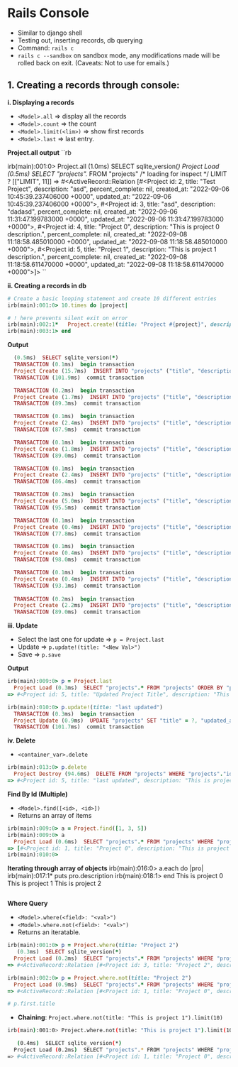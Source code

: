 # Rails Console
- Similar to django shell
- Testing out, inserting records, db querying
- Command: `rails c`
-  `rails c --sandbox` on sandbox mode, any modifications made will be rolled back on exit. (Caveats: Not to use for emails.)

## 1. Creating a records through console:

**i. Displaying a records**
- `<Model>.all` => display all the records
- `<Model>.count` => the count
- `<Model>.limit(<lim>)` => show first <lim> records
- `<Model>.last` => last entry.


**Project.all output**
``rb

irb(main):001:0> Project.all
   (1.0ms)  SELECT sqlite_version(*)
  Project Load (0.5ms)  SELECT "projects".* FROM "projects" /* loading for inspect */ LIMIT ?  [["LIMIT", 11]]
=> #<ActiveRecord::Relation [#<Project id: 2, title: "Test Project", description: "asd", percent_complete: nil, created_at: "2022-09-06 10:45:39.237406000 +0000", updated_at: "2022-09-06 10:45:39.237406000 +0000">, #<Project id: 3, title: "asd", description: "dadasd", percent_complete: nil, created_at: "2022-09-06 11:31:47.199783000 +0000", updated_at: "2022-09-06 11:31:47.199783000 +0000">, #<Project id: 4, title: "Project 0", description: "This is project 0 description.", percent_complete: nil, created_at: "2022-09-08 11:18:58.485010000 +0000", updated_at: "2022-09-08 11:18:58.485010000 +0000">, #<Project id: 5, title: "Project 1", description: "This is project 1 description.", percent_complete: nil, created_at: "2022-09-08 11:18:58.611470000 +0000", updated_at: "2022-09-08 11:18:58.611470000 +0000">]>
``


**ii. Creating a records in db**

```rb
# Create a basic looping statement and create 10 different entries
irb(main):001:0> 10.times do |project|

# ! here prevents silent exit on error
irb(main):002:1*   Project.create!(title: "Project #{project}", description: "This is project #{project} description.")
irb(main):003:1> end
```

**Output**
```rb
  (0.5ms)  SELECT sqlite_version(*)
  TRANSACTION (0.1ms)  begin transaction
  Project Create (15.7ms)  INSERT INTO "projects" ("title", "description", "created_at", "updated_at") VALUES (?, ?, ?, ?)  [["title", "Project 0"], ["description", "This is project 0 description."], ["created_at", "2022-09-08 11:18:58.485010"], ["updated_at", "2022-09-08 11:18:58.485010"]]
  TRANSACTION (101.9ms)  commit transaction

  TRANSACTION (0.2ms)  begin transaction
  Project Create (1.7ms)  INSERT INTO "projects" ("title", "description", "created_at", "updated_at") VALUES (?, ?, ?, ?)  [["title", "Project 1"], ["description", "This is project 1 description."], ["created_at", "2022-09-08 11:18:58.611470"], ["updated_at", "2022-09-08 11:18:58.611470"]]
  TRANSACTION (89.3ms)  commit transaction

  TRANSACTION (0.1ms)  begin transaction
  Project Create (2.4ms)  INSERT INTO "projects" ("title", "description", "created_at", "updated_at") VALUES (?, ?, ?, ?)  [["title", "Project 2"], ["description", "This is project 2 description."], ["created_at", "2022-09-08 11:18:58.710100"], ["updated_at", "2022-09-08 11:18:58.710100"]]
  TRANSACTION (87.9ms)  commit transaction

  TRANSACTION (0.1ms)  begin transaction
  Project Create (1.8ms)  INSERT INTO "projects" ("title", "description", "created_at", "updated_at") VALUES (?, ?, ?, ?)  [["title", "Project 3"], ["description", "This is project 3 description."], ["created_at", "2022-09-08 11:18:58.810342"], ["updated_at", "2022-09-08 11:18:58.810342"]]
  TRANSACTION (89.0ms)  commit transaction

  TRANSACTION (0.1ms)  begin transaction
  Project Create (2.4ms)  INSERT INTO "projects" ("title", "description", "created_at", "updated_at") VALUES (?, ?, ?, ?)  [["title", "Project 4"], ["description", "This is project 4 description."], ["created_at", "2022-09-08 11:18:58.912039"], ["updated_at", "2022-09-08 11:18:58.912039"]]
  TRANSACTION (86.4ms)  commit transaction

  TRANSACTION (0.2ms)  begin transaction
  Project Create (5.0ms)  INSERT INTO "projects" ("title", "description", "created_at", "updated_at") VALUES (?, ?, ?, ?)  [["title", "Project 5"], ["description", "This is project 5 description."], ["created_at", "2022-09-08 11:18:59.012500"], ["updated_at", "2022-09-08 11:18:59.012500"]]
  TRANSACTION (95.5ms)  commit transaction

  TRANSACTION (0.1ms)  begin transaction
  Project Create (0.4ms)  INSERT INTO "projects" ("title", "description", "created_at", "updated_at") VALUES (?, ?, ?, ?)  [["title", "Project 6"], ["description", "This is project 6 description."], ["created_at", "2022-09-08 11:18:59.119085"], ["updated_at", "2022-09-08 11:18:59.119085"]]
  TRANSACTION (77.8ms)  commit transaction

  TRANSACTION (0.1ms)  begin transaction
  Project Create (0.4ms)  INSERT INTO "projects" ("title", "description", "created_at", "updated_at") VALUES (?, ?, ?, ?)  [["title", "Project 7"], ["description", "This is project 7 description."], ["created_at", "2022-09-08 11:18:59.202191"], ["updated_at", "2022-09-08 11:18:59.202191"]]
  TRANSACTION (98.0ms)  commit transaction

  TRANSACTION (0.1ms)  begin transaction
  Project Create (0.4ms)  INSERT INTO "projects" ("title", "description", "created_at", "updated_at") VALUES (?, ?, ?, ?)  [["title", "Project 8"], ["description", "This is project 8 description."], ["created_at", "2022-09-08 11:18:59.309005"], ["updated_at", "2022-09-08 11:18:59.309005"]]
  TRANSACTION (93.1ms)  commit transaction
  
  TRANSACTION (0.2ms)  begin transaction
  Project Create (2.2ms)  INSERT INTO "projects" ("title", "description", "created_at", "updated_at") VALUES (?, ?, ?, ?)  [["title", "Project 9"], ["description", "This is project 9 description."], ["created_at", "2022-09-08 11:18:59.406687"], ["updated_at", "2022-09-08 11:18:59.406687"]]
  TRANSACTION (89.0ms)  commit transaction
```

**iii. Update**
- Select the last one for update => `p = Project.last`
- Update => `p.update!(title: "<New Val>")`
- Save => `p.save`

**Output**

```rb
irb(main):009:0> p = Project.last
  Project Load (0.3ms)  SELECT "projects".* FROM "projects" ORDER BY "projects"."id" DESC LIMIT ?  [["LIMIT", 1]]
=> #<Project id: 5, title: "Updated Project Title", description: "This is project 1 description.", percent_complete: nil, created_at: "2022-09-08 11:18:58.611470000 +0000", updated_at: "2022-09-08 11:34:02.388112000 +0000">

irb(main):010:0> p.update!(title: "last updated")
  TRANSACTION (0.3ms)  begin transaction
  Project Update (0.9ms)  UPDATE "projects" SET "title" = ?, "updated_at" = ? WHERE "projects"."id" = ?  [["title", "last updated"], ["updated_at", "2022-09-08 11:34:56.729142"], ["id", 5]]
  TRANSACTION (101.7ms)  commit transaction
```

**iv. Delete**
- `<container_var>.delete`

```rb
irb(main):013:0> p.delete
  Project Destroy (94.6ms)  DELETE FROM "projects" WHERE "projects"."id" = ?  [["id", 5]]
=> #<Project id: 5, title: "last updated", description: "This is project 1 description.", percent_complete: nil, created_at: "2022-09-08 11:18:58.611470000 +0000", updated_at: "2022-09-08 11:34:56.729142000 +0000">
```

**Find By Id (Multiple)**
- `<Model>.find([<id>, <id>])`
- Returns an array of items

```rb
irb(main):009:0> a = Project.find([1, 3, 5])
irb(main):009:0> a
  Project Load (0.6ms)  SELECT "projects".* FROM "projects" WHERE "projects"."id" IN (?, ?, ?)  [["id", 1], ["id", 3], ["id", 5]]
=> [#<Project id: 1, title: "Project 0", description: "This is project 0", percent_complete: nil, created_at: "2022-09-12 08:22:40.098896000 +0000", updated_at: "2022-09-12 08:22:40.098896000 +0000">, #<Project id: 3, title: "Project 2", description: "This is project 2", percent_complete: nil, created_at: "2022-09-12 08:22:40.119145000 +0000", updated_at: "2022-09-12 08:22:40.119145000 +0000">, #<Project id: 5, title: "Project 4", description: "This is project 4", percent_complete: nil, created_at: "2022-09-12 08:22:40.127831000 +0000", updated_at: "2022-09-12 08:22:40.127831000 +0000">]
irb(main):010:0> 
```

**Iterating through array of objects**
irb(main):016:0> a.each do |pro|
irb(main):017:1*  puts pro.description
irb(main):018:1> end
This is project 0
This is project 1
This is project 2
```
```

**Where Query**
- `<Model>.where(<field>: "<val>")`
- `<Model>.where.not(<field>: "<val>")`
- Returns an iteratable.

```rb
irb(main):001:0> p = Project.where(title: "Project 2")
   (0.3ms)  SELECT sqlite_version(*)
  Project Load (0.2ms)  SELECT "projects".* FROM "projects" WHERE "projects"."title" = ? /* loading for inspect */ LIMIT ?  [["title", "Project 2"], ["LIMIT", 11]]
=> #<ActiveRecord::Relation [#<Project id: 3, title: "Project 2", description: "This is project 2", percent_complete: nil, created_at: "2022-09-12 08:22:40.119145000 +0000", updated_at: "2022-09-12 08:22:40.119145000 +0000">]>

irb(main):002:0> p = Project.where.not(title: "Project 2")
  Project Load (0.9ms)  SELECT "projects".* FROM "projects" WHERE "projects"."title" != ? /* loading for inspect */ LIMIT ?  [["title", "Project 2"], ["LIMIT", 11]]
=> #<ActiveRecord::Relation [#<Project id: 1, title: "Project 0", description: "This is project 0", percent_complete: nil, created_at: "2022-09-12 08:22:40.098896000 +0000", updated_at: "2022-09-12 08:22:40.098896000 +0000">, #<Project id: 2, title: "Project 1", description: "This is project 1", percent_complete: nil, created_at: "2022-09-12 08:22:40.110935000 +0000", updated_at: "2022-09-12 08:22:40.110935000 +0000">, #<Project id: 4, title: "Project 3", description: "This is project 3", percent_complete: nil, created_at: "2022-09-12 08:22:40.123889000 +0000", updated_at: "2022-09-12 08:22:40.123889000 +0000">, #<Project id: 5, title: "Project 4", description: "This is project 4", percent_complete: nil, created_at: "2022-09-12 08:22:40.127831000 +0000", updated_at: "2022-09-12 08:22:40.127831000 +0000">, #<Project id: 6, title: "Project 5", description: "This is project 5", percent_complete: nil, created_at: "2022-09-12 08:22:40.131160000 +0000", updated_at: "2022-09-12 08:22:40.131160000 +0000">]>

# p.first.title
```

- **Chaining**: `Project.where.not(title: "This is project 1").limit(10)`


```sh
irb(main):001:0> Project.where.not(title: "This is project 1").limit(10)

   (0.4ms)  SELECT sqlite_version(*)
  Project Load (0.2ms)  SELECT "projects".* FROM "projects" WHERE "projects"."title" != ? /* loading for inspect */ LIMIT ?  [["title", "This is project 1"], ["LIMIT", 10]]
=> #<ActiveRecord::Relation [#<Project id: 1, title: "Project 0", description: "This is project 0", percent_complete: 0.2e2, created_at: "2022-09-12 08:22:40.098896000 +0000", updated_at: "2022-09-13 04:21:41.544245000 +0000">, #<Project id: 2, title: "Project 1", description: "This is project 1", percent_complete: nil, created_at: "2022-09-12 08:22:40.110935000 +0000", updated_at: "2022-09-12 08:22:40.110935000 +0000">, #<Project id: 3, title: "Project 2", description: "This is project 2", percent_complete: nil, created_at: "2022-09-12 08:22:40.119145000 +0000", updated_at: "2022-09-12 08:22:40.119145000 +0000">, #<Project id: 4, title: "Project 3", description: "This is project 3", percent_complete: nil, created_at: "2022-09-12 08:22:40.123889000 +0000", updated_at: "2022-09-12 08:22:40.123889000 +0000">, #<Project id: 5, title: "Project 4", description: "This is project 4", percent_complete: nil, created_at: "2022-09-12 08:22:40.127831000 +0000", updated_at: "2022-09-12 08:22:40.127831000 +0000">, #<Project id: 6, title: "Project 5", description: "This is project 5", percent_complete: nil, created_at: "2022-09-12 08:22:40.131160000 +0000", updated_at: "2022-09-12 08:22:40.131160000 +0000">]>
```